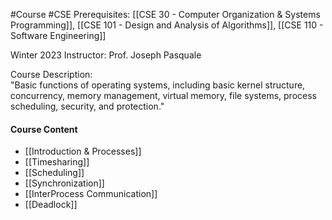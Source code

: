 #Course #CSE 
Prerequisites: [[CSE 30 - Computer Organization & Systems Programming]], [[CSE 101 - Design and Analysis of Algorithms]], [[CSE 110 - Software Engineering]]

Winter 2023
Instructor: Prof. Joseph Pasquale

Course Description:  
"Basic functions of operating systems, including basic kernel structure, concurrency, memory management, virtual memory, file systems, process scheduling, security, and protection."

#### Course Content
- [[Introduction & Processes]]
- [[Timesharing]]
- [[Scheduling]]
- [[Synchronization]]
- [[InterProcess Communication]]
- [[Deadlock]]